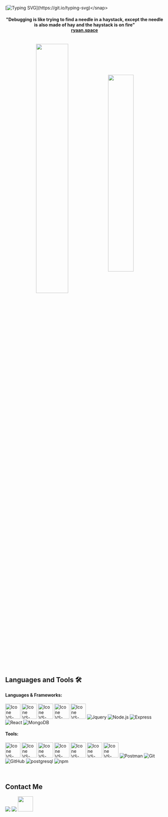 <snap align='center'>[![Typing SVG](https://readme-typing-svg.herokuapp.com?font=DotGothic16&size=41&pause=1000&color=33FF00&center=true&vCenter=true&random=false&width=800&height=60&lines=Welcome+To+My+GitHub+Profile!;The+Name's+Rayy...;Rayyan+Hassan+Salman.;I'm+A+Computer+Science+Student+At+GIKI.)](https://git.io/typing-svg)</snap>
  

<h4  align="center">"Debugging is like trying to find a needle in a haystack, except the needle is also made of hay and the haystack is on fire"<br><a href="https://ryaan.space/" target="_blank">ryaan.space</a></h3>

  
  

<br>

  

<div  align="center"  style="margin-bottom:200px">

<img  width=45%  align="center"  src="https://github-readme-stats.vercel.app/api?username=Rayy1704&theme=radical&show_icons=true"  />

<img  width=40%  align="center"  src="https://github-readme-stats.vercel.app/api/top-langs/?username=Rayy1704&layout=compact&theme=radical"  />

</div>

  
<br>

  

## Languages and Tools 🛠
#### Languages & Frameworks:

[<img height="48px" width="48px" alt="Icone VS-Code" src="https://skillicons.dev/icons?i=python"/>](https://www.python.org/)
[<img height="48px" width="48px" alt="Icone VS-Code" src="https://skillicons.dev/icons?i=cpp"/>](https://cplusplus.com/)
[<img height="48px" width="48px" alt="Icone VS-Code" src="https://skillicons.dev/icons?i=html"/>](https://developer.mozilla.org/en-US/docs/Web/HTML)
[<img height="48px" width="48px" alt="Icone VS-Code" src="https://skillicons.dev/icons?i=css"/>](https://www.w3.org/Style/CSS/)
[<img height="48px" width="48px" alt="Icone VS-Code" src="https://skillicons.dev/icons?i=js"/>](https://www.javascript.com/)
![Jquery](https://skillicons.dev/icons?i=jquery) ![Node.js](https://skillicons.dev/icons?i=nodejs) ![Express](https://skillicons.dev/icons?i=express) ![React](https://skillicons.dev/icons?i=react) ![MongoDB](https://skillicons.dev/icons?i=mongodb) 
<br>

#### Tools:
  

[<img height="48px" width="48px" alt="Icone VS-Code" src="https://skillicons.dev/icons?i=linux"/>](https://www.linux.org/)
[<img height="48px" width="48px" alt="Icone VS-Code" src="https://skillicons.dev/icons?i=github"/>](https://github.com/)
[<img height="48px" width="48px" alt="Icone VS-Code" src="https://skillicons.dev/icons?i=pycharm"/>](https://www.jetbrains.com/pycharm/)
[<img height="48px" width="48px" alt="Icone VS-Code" src="https://skillicons.dev/icons?i=ubuntu"/>](https://ubuntu.com/)
[<img height="48px" width="48px" alt="Icone VS-Code" src="https://skillicons.dev/icons?i=windows"/>](https://www.microsoft.com/)
[<img height="48px" width="48px" alt="Icone VS-Code" src="https://skillicons.dev/icons?i=clion"/>](https://www.jetbrains.com/clion/)
[<img height="48px" width="48px" alt="Icone VS-Code" src="https://skillicons.dev/icons?i=vscode"/>](https://code.visualstudio.com/)
![Postman](https://skillicons.dev/icons?i=postman) ![Git](https://skillicons.dev/icons?i=git) ![GitHub](https://skillicons.dev/icons?i=github)  ![postgresql](https://skillicons.dev/icons?i=postgresql) ![npm](https://skillicons.dev/icons?i=npm)


<br>

  

## Contact Me

<div>

<a  href = "mailto: ryaansalman@gmail.com"><img  loading="lazy"  src="https://skillicons.dev/icons?i=gmail"  target="_blank"></a>
<a  href="https://www.linkedin.com/in/rayy1704/"  target="_blank"><img  loading="lazy"  src="https://skillicons.dev/icons?i=linkedin"  target="_blank"></a>
<a  href="https://ryaan.space"  target="_blank"><img  loading="lazy"  src="https://ryaan.space/assets/imgs/logo.png"  target="_blank" width="48px"></a>

</div>
